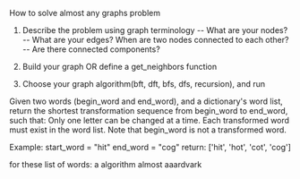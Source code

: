 How to solve almost any graphs problem

1. Describe the problem using graph terminology
-- What are your nodes?
-- What are your edges? When are two nodes connected to each other?
-- Are there connected components?

2. Build your graph OR define a get_neighbors function

3. Choose your graph algorithm(bft, dft, bfs, dfs, recursion), and run 

Given two words (begin_word and end_word), and a dictionary's word list, return the shortest transformation sequence from begin_word to end_word, such that:
Only one letter can be changed at a time.
Each transformed word must exist in the word list. Note that begin_word is not a transformed word.

Example:
start_word = "hit"
end_word = "cog"
return: ['hit', 'hot', 'cot', 'cog']

for these list of words:
a 
algorithm
almost
aaardvark